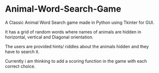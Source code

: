 # Animal-Word-Search-Game
A Classic Animal Word Search game made in Python using
Tkinter for GUI.

It has a grid of random words where names of animals are
hidden in horizontal, vertical and Diagonal orientation.

The users are provided hints/ riddles about the animals hidden and
they have to search it.

Currently i am thinking to add a scoring function in the game with each correct choice.

